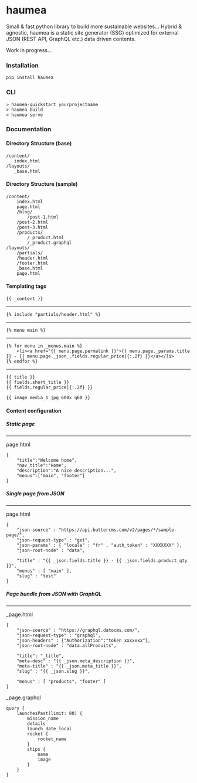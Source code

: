 # haumea

Small &amp; fast python library to build more sustainable websites... 
Hybrid & agnostic, haumea is a static site generator (SSG) optimized for external JSON (REST API, GraphQL etc.) data driven contents. 

Work in progress...

### Installation

    pip install haumea

### CLI

	> haumea-quickstart yourprojectname
	> haumea build
	> haumea serve

### Documentation 

#### Directory Structure (base)

	/content/
	   index.html
	/layouts/
	   _base.html

#### Directory Structure (sample)


	/content/
	    index.html
	    page.html
	    /blog/              
	        /post-1.html   
		/post-2.html   
		/post-3.html   
	    /products/        
			/_product.html 
			/_product.graphql
	/layouts/
	    /partials/
		/header.html
		/footer.html
	    _base.html
	    page.html

#### Templating tags

	{{ _content }}
------------
	{% include "partials/header.html" %}
------------
	{% menu main %}
------------
	{% for menu in _menus.main %}
	    <li><a href="{{ menu.page.permalink }}">{{ menu.page._params.title }} - {{ menu.page._json_.fields.regular_price|{:.2f} }}</a></li>
	{% endfor %}
------------
	{{ title }}
	{{ fields.short_title }}
	{{ fields.regular_price|{:.2f} }}

	{{ image media_1 jpg 600x q60 }}

#### Content configuration 


##### Static page
------------

page.html

	{
	    "title":"Welcome home",
		"nav_title":"Home",
	    "description":"A nice description...",
	    "menus":["main", "footer"]
	}



##### Single page from JSON
------------

page.html

	{
		"json-source" : "https://api.buttercms.com/v2/pages/*/sample-page/",
		"json-request-type" : "get",
		"json-params" : { "locale" : "fr" , "auth_token" : "XXXXXXX" },
		"json-root-node" : "data", 

		"title" : "{{ _json.fields.title }} - {{ _json.fields.product_qty }}",
		"menus" : [ "main" ],
		"slug" : "test"
	}


##### Page bundle from JSON with GraphQL
------------

_page.html 

	{
		"json-source" : "https://graphql.datocms.com/",
		"json-request-type" : "graphql",
		"json-headers" : {"Authorization":"token xxxxxxx"},
		"json-root-node" : "data.allProduits", 

		"title": "_title",
		"meta-desc" : "{{ _json.meta_description }}",
		"meta-title" : "{{ _json.meta_title }}",
		"slug" : "{{ _json.slug }}",

		"menus" : [ "products", "footer" ]
	}


_page.graphql

	query {
		launchesPast(limit: 80) { 
			mission_name 
			details
			launch_date_local 
			rocket { 
				rocket_name 
			} 
			ships { 
				name 
				image 
			}
		}
	}
